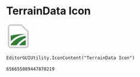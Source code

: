 # TerrainData Icon
![](/img/TerrainData%20Icon.png)

``` CSharp
EditorGUIUtility.IconContent("TerrainData Icon")
```
```
656655089447870219
```
